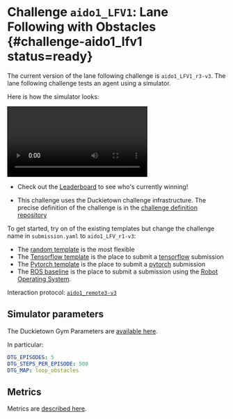 # Challenge `aido1_LFV1`: Lane Following with Obstacles {#challenge-aido1_lfv1 status=ready}

The current version of the lane following challenge is `aido1_LFV1_r3-v3`.
The lane following challenge tests an agent using a simulator.

Here is how the simulator looks:

<video autoplay="1" controls="1" loop="1" style="border: solid 1px black" width="320">
  <source src="http://duckietown-ai-driving-olympics-1.s3.amazonaws.com/v3/frankfurt/by-value/sha256/db648be4473470451c3ff8131f5c9a96849c812ab30db88ea48e61e089c60405" type="video/mp4"/>
</video>
 
* Check out the [Leaderboard](https://challenges.duckietown.org/v4/humans/challenges/aido1_LF1_r3-v3/leaderboard) to see who's currently winning!
 

* This challenge uses the Duckietown challenge infrastructure. The precise definition of the challenge is in the [challenge definition repository](https://github.com/duckietown/challenge-aido1_lf1)

To get started, try on of the existing templates but change the challenge name in `submission.yaml` to `aido1_LFV_r1-v3`:

* The [random template](#challenge-aido1_lf1-template-random) is the most flexible
* The [Tensorflow template](#tensorflow-template) is the place to submit a [tensorflow](https://www.tensorflow.org/) submission
* The [Pytorch template](#pytorch-template) is the place to submit a [pytorch](https://pytorch.org/) submission
* The [ROS baseline](#ros-template) is the place to submit a submission using the [Robot Operating System](http://www.ros.org/). 

Interaction protocol: [`aido1_remote3-v3`](#aido1_remote3-v3)

## Simulator parameters

The Duckietown Gym Parameters are [available here](https://challenges.duckietown.org/v4/humans/challenges/aido1_LFV_r1-v3#step1-simulation).

In particular:

```yaml
DTG_EPISODES: 5
DTG_STEPS_PER_EPISODE: 500
DTG_MAP: loop_obstacles
```

## Metrics 

Metrics are [described here](https://challenges.duckietown.org/v4/humans/challenges/aido1_LFV_r1-v3#scoring).





 



 
